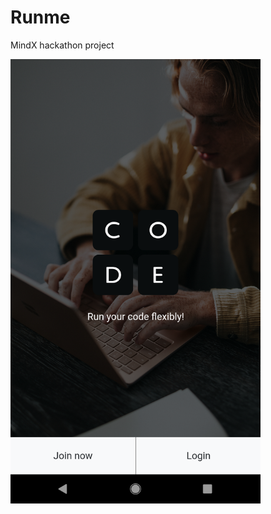 # Runme
MindX hackathon project

<img src="https://raw.githubusercontent.com/duyanh14/Runme/main/Screenshot/1_welcome.png" width="400px">
